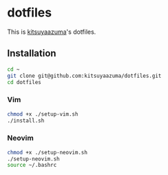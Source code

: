 # dotfiles

This is [kitsuyaazuma](https://github.com/kitsuyaazuma)'s dotfiles.

## Installation

```bash
cd ~
git clone git@github.com:kitsuyaazuma/dotfiles.git
cd dotfiles
```

### Vim

```bash
chmod +x ./setup-vim.sh
./install.sh
```

### Neovim

```bash
chmod +x ./setup-neovim.sh
./setup-neovim.sh
source ~/.bashrc
```
